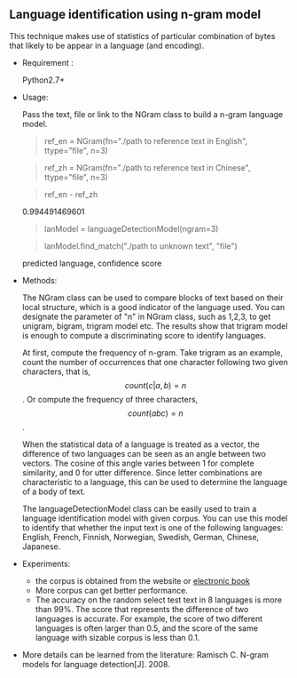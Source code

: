 ## Language identification using n-gram model  

This technique makes use of statistics of particular combination of bytes that likely to be appear in a language (and encoding).

- Requirement :

  Python2.7+

- Usage:

  Pass the text, file or link to the NGram class to build a n-gram language model.

   >  ref_en = NGram(fn="./path to reference text in English", ttype="file", n=3)

  >   ref_zh = NGram(fn="./path to reference text in Chinese", ttype="file", n=3)

  >   ref_en - ref_zh 

  0.994491469601

  >    lanModel = languageDetectionModel(ngram=3)

  >   lanModel.find_match("./path to unknown text", "file")

  predicted language, confidence score


- Methods:

  The NGram class can be used to compare blocks of text based on their local structure, which is a good indicator of the language used. You can designate the parameter of "n" in NGram class, such as 1,2,3, to get unigram, bigram, trigram model etc. The results show that trigram model is enough to compute a discriminating score to identify languages.  

  At first, compute the frequency of n-gram. Take trigram as an example, count the number of occurrences that one character following two given characters, that is, $$count(c|a,b)=n$$. Or compute the frequency of three characters, $$count(abc)=n$$. 

  When the statistical data of a language is treated as a vector, the difference of two languages can be seen as an angle between two vectors. The cosine of this angle varies between 1 for complete similarity, and 0 for utter difference.  Since letter combinations are characteristic to a language, this can be used to determine the language of a body of text.

  The languageDetectionModel class can be easily used to train a language identification model with given corpus. You can use this model to identify that whether the input text is one of the following languages: English, French, Finnish, Norwegian, Swedish, German, Chinese, Japanese.

- Experiments:

  - the corpus is obtained from the website or [electronic book](http://www.gutenberg.org/wiki/Category:Bookshelf)
  - More corpus can get better performance.
  - The accuracy on the random select test text in 8 languages is more than 99%. The score that represents the difference of two languages is accurate. For example, the score of two different languages is often larger than 0.5, and the score of the same language with sizable corpus is less than 0.1. 

- More details can be learned from the literature: Ramisch C. N-gram models for language detection[J]. 2008. 

  ​
